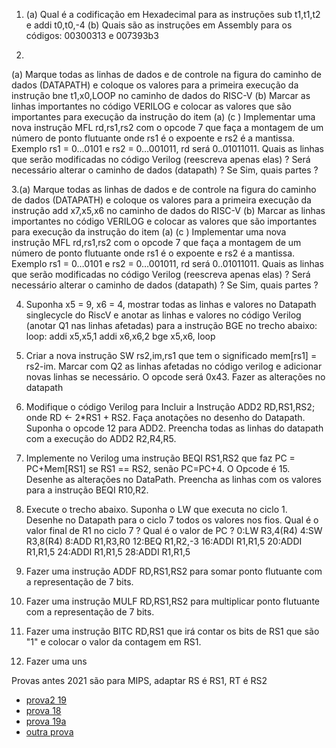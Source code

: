 
1. (a) Qual é a codificação em Hexadecimal para as instruções sub t1,t1,t2 e addi t0,t0,-4
(b) Quais são as instruções em Assembly para os códigos: 00300313 e 007393b3

2. 
(a) Marque todas as linhas de dados e de controle na figura do caminho de dados (DATAPATH)  e coloque os valores para a primeira execução da instrução bne t1,x0,LOOP  no caminho de dados do RISC-V
(b) Marcar as linhas importantes no código VERILOG e colocar as valores que são importantes para execução da instrução do item (a)
(c ) Implementar uma nova instrução MFL rd,rs1,rs2 com o opcode 7 que faça a montagem de um número de ponto flutuante onde rs1 é o expoente e rs2 é a mantissa. Exemplo rs1 = 0…0101 e rs2 = 0…001011, rd será 0..01011011. Quais as linhas que serão modificadas no código Verilog (reescreva apenas elas) ? Será necessário alterar o caminho de dados (datapath)  ? Se Sim, quais partes ?

3.(a) Marque todas as linhas de dados e de controle na figura do caminho de dados (DATAPATH)  e coloque os valores para a primeira execução da instrução add x7,x5,x6  no caminho de dados do RISC-V
(b) Marcar as linhas importantes no código VERILOG e colocar as valores que são importantes para execução da instrução do item (a)
(c ) Implementar uma nova instrução MFL rd,rs1,rs2 com o opcode 7 que faça a montagem de um número de ponto flutuante onde rs1 é o expoente e rs2 é a mantissa. Exemplo rs1 = 0…0101 e rs2 = 0…001011, rd será 0..01011011. Quais as linhas que serão modificadas no código Verilog (reescreva apenas elas) ? Será necessário alterar o caminho de dados (datapath)  ? Se Sim, quais partes ?

4. Suponha x5 = 9, x6  = 4, mostrar todas as linhas e valores no Datapath singlecycle do RiscV e anotar as linhas e valores no código Verilog (anotar Q1 nas linhas afetadas)  para a instrução BGE no trecho abaixo:
loop: addi x5,x5,1
          addi x6,x6,2
          bge x5,x6, loop
   
5. Criar a nova instrução SW rs2,im,rs1 que tem o significado mem[rs1] = rs2-im. Marcar com Q2 as linhas afetadas no código verilog e adicionar novas linhas se necessário. O opcode será 0x43. Fazer as alterações no datapath

6. Modifique o código Verilog para Incluir a Instrução ADD2 RD,RS1,RS2; onde RD ← 2*RS1 + RS2. Faça
anotações no desenho do Datapath. Suponha o opcode 12 para ADD2. Preencha todas as linhas do
datapath com a execução do ADD2 R2,R4,R5.

7. Implemente no Verilog uma instrução BEQI RS1,RS2 que faz PC = PC+Mem[RS1] se RS1 == RS2, senão
PC=PC+4. O Opcode é 15. Desenhe as alterações no DataPath. Preencha as linhas com os valores para a
instrução BEQI R10,R2.

8. Execute o trecho abaixo. Suponha o LW que executa no ciclo 1. Desenhe no Datapath para o ciclo 7
todos os valores nos fios. Qual é o valor final de R1 no ciclo 7 ? Qual é o valor de PC ?
0:LW R3,4(R4)
4:SW R3,8(R4)
8:ADD R1,R3,R0
12:BEQ R1,R2,-3
16:ADDI R1,R1,5
20:ADDI R1,R1,5
24:ADDI R1,R1,5
28:ADDI R1,R1,5

9. Fazer uma instrução ADDF RD,RS1,RS2 para somar ponto flutuante com a representação de 7 bits.
10. Fazer uma instrução MULF RD,RS1,RS2 para multiplicar ponto flutuante com a representação de 7 bits.
11. Fazer uma instrução BITC RD,RS1 que irá contar os bits de RS1 que são "1" e colocar o valor da contagem em RS1.
12. Fazer uma uns
 

Provas antes 2021 são para MIPS, adaptar RS é RS1, RT é RS2

* [prova2 19](https://drive.google.com/file/d/1cNYYMtrTVtqleNN_7PsVwupjGDqVdyUC/view?usp=sharing)
* [prova 18](https://drive.google.com/file/d/1cNYYMtrTVtqleNN_7PsVwupjGDqVdyUC/view?usp=sharing)
* [prova 19a](https://drive.google.com/file/d/11Ho6w5Exwj3qlrGHlrQw378t48tKWlOy/view?usp=sharing)
* [outra prova](https://docs.google.com/document/d/1fYTKwIqQEAoEE1nhp1fMxruU1-qj9RYtPXkTII0JIoE/edit?usp=sharing)
  
